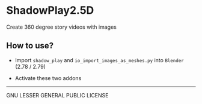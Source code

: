 ShadowPlay2.5D
========

Create 360 degree story videos with images

## How to use? ##

* Import `shadow_play` and `io_import_images_as_meshes.py` into `Blender` (2.78 / 2.79)

* Activate these two addons

----------
GNU LESSER GENERAL PUBLIC LICENSE